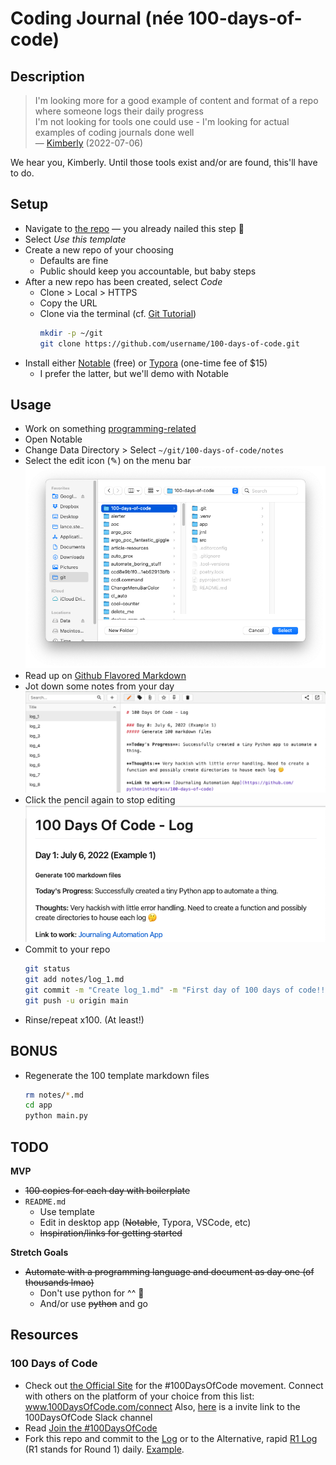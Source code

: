 # Coding Journal (née 100-days-of-code)

## Description
> I'm looking more for a good example of content and format of a repo where someone logs their daily progress  
> I'm not looking for tools one could use - I'm looking for actual examples of coding journals done well  
— [Kimberly](https://techlahoma.slack.com/archives/C015RSYBWF3/p1657138354330209) (2022-07-06)  

We hear you, Kimberly. Until those tools exist and/or are found, this'll have to do.

## Setup
* Navigate to [the repo](https://github.com/pythoninthegrass/100-days-of-code) — you already nailed this step 🔨
* Select _Use this template_
* Create a new repo of your choosing
  * Defaults are fine
  * Public should keep you accountable, but baby steps
* After a new repo has been created, select _Code_
  * Clone > Local > HTTPS
  * Copy the URL
  * Clone via the terminal (cf. [Git Tutorial](https://www.w3schools.com/git/))
    ```bash
    mkdir -p ~/git
    git clone https://github.com/username/100-days-of-code.git
    ```
* Install either [Notable](https://notable.app/) (free) or [Typora](https://typora.io/) (one-time fee of $15)
  * I prefer the latter, but we'll demo with Notable

## Usage
* Work on something [programming-related](http://100daysofcode.com/)
* Open Notable
* Change Data Directory > Select `~/git/100-days-of-code/notes`
* Select the edit icon (✎) on the menu bar  
![Select the edit icon](img/01_select_folder.png)
* Read up on [Github Flavored Markdown](https://docs.github.com/en/get-started/writing-on-github/getting-started-with-writing-and-formatting-on-github/basic-writing-and-formatting-syntax)
* Jot down some notes from your day  
![Write something](img/02_markdown.png)  
* Click the pencil again to stop editing  
![Marvel at your masterpiece](img/03_pretty.png)  
* Commit to your repo
    ```bash
    git status
    git add notes/log_1.md
    git commit -m "Create log_1.md" -m "First day of 100 days of code!! 🎉"
    git push -u origin main
    ```
* Rinse/repeat x100. (At least!)

## BONUS
* Regenerate the 100 template markdown files
    ```bash
    rm notes/*.md
    cd app
    python main.py
    ```

## TODO
**MVP**
* ~~100 copies for each day with boilerplate~~
* `README.md`
  * Use template
  * Edit in desktop app (~~Notable~~, Typora, VSCode, etc)
  * ~~Inspiration/links for getting started~~

**Stretch Goals**  
* ~~Automate with a programming language and document as day one (of thousands lmao)~~
  * Don't use python for ^^ 🐍
  * And/or use ~~python~~ and go


## Resources
### 100 Days of Code
* Check out [the Official Site](http://100daysofcode.com/) for the #100DaysOfCode movement. Connect with others on the platform of your choice from this list: www.100DaysOfCode.com/connect
    Also, [here](https://www.100daysofcode.com/slack) is a invite link to the 100DaysOfCode Slack channel
* Read [Join the #100DaysOfCode](https://medium.freecodecamp.com/join-the-100daysofcode-556ddb4579e4)
* Fork this repo and commit to the [Log](src/log.md) or to the Alternative, rapid [R1 Log](src/r1-log.md) (R1 stands for Round 1) daily. [Example](https://github.com/Kallaway/100-days-kallaway-log).
